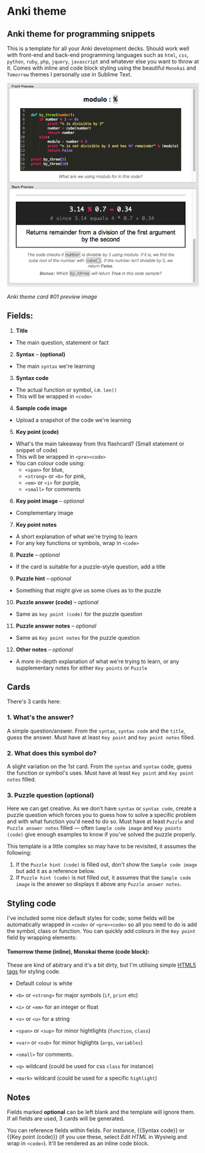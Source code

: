 # Anki theme
## Anki theme for programming snippets

This is a template for all your Anki development decks. Should work well with front-end and back-end programming languages such as `html`, `css`, `python`, `ruby`, `php`, `jquery`, `javascript` and whatever else you want to throw at it. Comes with inline and code block styling using the beautiful `Monokai` and `Tomorrow` themes I personally use in Sublime Text.

![Preview image](./img/preview.png)

*Anki theme card #01 preview image*

## Fields:

1. **Title**
  - The main question, statement or fact
2. **Syntax** – **(optional)**
  - The main `syntax` we're learning
3. **Syntax code**
  - The actual function or symbol, i.e. `len()`
  - This will be wrapped in `<code>`
4. **Sample code image**
  - Upload a snapshot of the code we're learning
5. **Key point (code)**
  - What's the main takeaway from this flashcard? (Small statement or snippet of code)
  - This will be wrapped in `<pre><code>`
  - You can colour code using:
    - `<span>` for blue,
    - `<strong>` or `<b>` for pink,
    - `<em>` or `<i>` for purple,
    - `<small>` for comments
6. **Key point image** – *optional*
  - Complementary image
7. **Key point notes**
  - A short explanation of what we're trying to learn
  - For any key functions or symbols, wrap in `<code>`
8. **Puzzle** – *optional*
  - If the card is suitable for a puzzle-style question, add a title
9. **Puzzle hint** – *optional*
  - Something that might give us some clues as to the puzzle
10. **Puzzle answer (code)** – *optional*
  - Same as `key point (code)` for the puzzle question
11. **Puzzle answer notes** – *optional*
  - Same as `Key point notes` for the puzzle question
12. **Other notes** – *optional*
  - A more in-depth explanation of what we're trying to learn, or any supplementary notes for either `Key points` or `Puzzle`


## Cards

There's 3 cards here:

### 1. What's the answer?

A simple question/answer. From the `syntax`, `syntax code` and the `title`, guess the answer. Must have at least `Key point` and `Key point notes` filled.

### 2. What does this symbol do?

A slight variation on the 1st card. From the `syntax` and `syntax` code, guess the function or symbol's uses. Must have at least `Key point` and `Key point notes` filled.

### 3. Puzzle question (optional)

Here we can get creative. As we don't have `syntax` or `syntax code`, create a puzzle question which forces you to guess how to solve a specific problem and with what function you'd need to do so. Must have at least `Puzzle` and `Puzzle answer notes` filled — often `Sample code image` and `Key points (code)` give enough examples to know if you've solved the puzzle properly.

This template is a little complex so may have to be revisited, it assumes the following:

1. If the `Puzzle hint (code)` is filled out, don't show the `Sample code image` but add it as a reference below.
2. If `Puzzle hint (code)` is not filled out, it assumes that the `Sample code image` is the answer so displays it above any `Puzzle answer notes`.


## Styling code

I've included some nice default styles for code; some fields will be automatically wrapped in `<code>` or `<pre><code>` so all you need to do is add the symbol, class or function. You can quickly add colours in the `Key point` field by wrapping elements:

#### Tomorrow theme (inline), Monokai theme (code block):
These are kind of abitrary and it's a bit dirty, but I'm utilising simple [HTML5 tags](https://developer.mozilla.org/en/docs/Web/HTML/Element) for styling code.

- Default colour is white
- `<b>` or `<strong>` for major symbols (`if`, `print` etc)
- `<i>` or `<em>` for an integer or float
- `<s>` or `<u>` for a string
- `<span>` or `<sup>` for minor hightlights (`function`, `class`)
- `<var>` or `<sub>` for minor higlights (`args`, `variables`)
- `<small>` for comments.

- `<q>` wildcard (could be used for css `class` for instance)
- `<mark>` wildcard (could be used for a specific `highlight`)


## Notes

Fields marked **optional** can be left blank and the template will ignore them. If all fields are used, 3 cards will be generated.

You can reference fields within fields. For instance, {{Syntax code}} or {{Key point (code)}} (if you use these, select *Edit HTML* in Wysiwig and wrap in `<code>`). It'll be rendered as an inline code block.
